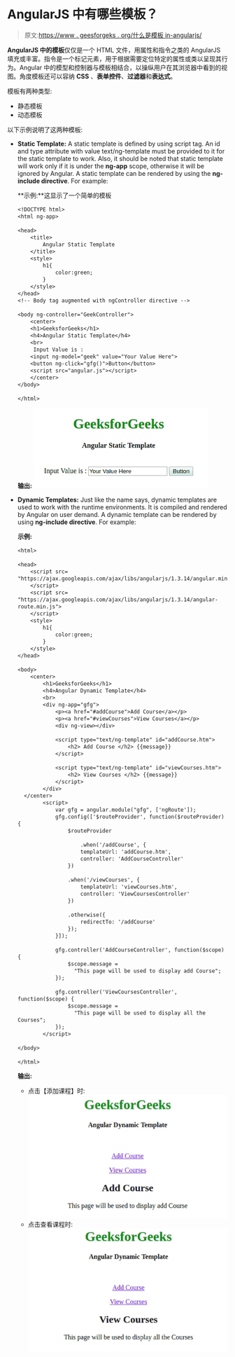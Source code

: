 # AngularJS 中有哪些模板？

> 原文:[https://www . geesforgeks . org/什么是模板 in-angularjs/](https://www.geeksforgeeks.org/what-are-templates-in-angularjs/)

**AngularJS 中的模板**仅仅是一个 HTML 文件，用属性和指令之类的 AngularJS 填充或丰富。指令是一个标记元素，用于根据需要定位特定的属性或类以呈现其行为。Angular 中的模型和控制器与模板相结合，以操纵用户在其浏览器中看到的视图。角度模板还可以容纳 **CSS** 、**表单控件**、**过滤器**和**表达式**。

模板有两种类型:

*   静态模板
*   动态模板

以下示例说明了这两种模板:

*   **Static Template:** A static template is defined by using script tag. An id and type attribute with value text/ng-template must be provided to it for the static template to work. Also, it should be noted that static template will work only if it is under the **ng-app** scope, otherwise it will be ignored by Angular.
    A static template can be rendered by using the **ng-include directive**. For example:

    **示例:**这显示了一个简单的模板

    ```
    <!DOCTYPE html>
    <html ng-app>

    <head>
        <title>
            Angular Static Template
        </title>
        <style>
            h1{
                color:green;
            }
        </style>
    </head>
    <!-- Body tag augmented with ngController directive -->

    <body ng-controller="GeekController">
        <center>
        <h1>GeeksforGeeks</h1>
        <h4>Angular Static Template</h4>
        <br> 
         Input Value is :
        <input ng-model="geek" value="Your Value Here">
        <button ng-click="gfg()">Button</button>
        <script src="angular.js"></script>
        </center>
    </body>

    </html>
    ```

    **输出:** ![](img/adc9198aee5d050d06281ca912e51532.png)

*   **Dynamic Templates:** Just like the name says, dynamic templates are used to work with the runtime environments. It is compiled and rendered by Angular on user demand. A dynamic template can be rendered by using **ng-include directive**. For example:

    **示例:**

    ```
    <html>

    <head>
        <script src=
    "https://ajax.googleapis.com/ajax/libs/angularjs/1.3.14/angular.min.js">
        </script>
        <script src=
    "https://ajax.googleapis.com/ajax/libs/angularjs/1.3.14/angular-route.min.js">
        </script>
        <style>
            h1{
                color:green;
            }
        </style>
    </head>

    <body>
        <center>
            <h1>GeeksforGeeks</h1>
            <h4>Angular Dynamic Template</h4>
            <br>
            <div ng-app="gfg">
                <p><a href="#addCourse">Add Course</a></p>
                <p><a href="#viewCourses">View Courses</a></p>
                <div ng-view></div>

                <script type="text/ng-template" id="addCourse.htm">
                    <h2> Add Course </h2> {{message}}
                </script>

                <script type="text/ng-template" id="viewCourses.htm">
                    <h2> View Courses </h2> {{message}}
                </script>
            </div>
      </center>
            <script>
                var gfg = angular.module("gfg", ['ngRoute']);
                gfg.config(['$routeProvider', function($routeProvider) {
                    $routeProvider

                        .when('/addCourse', {
                        templateUrl: 'addCourse.htm',
                        controller: 'AddCourseController'
                    })

                    .when('/viewCourses', {
                        templateUrl: 'viewCourses.htm',
                        controller: 'ViewCoursesController'
                    })

                    .otherwise({
                        redirectTo: '/addCourse'
                    });
                }]);

                gfg.controller('AddCourseController', function($scope) {
                    $scope.message = 
                      "This page will be used to display add Course";
                });

                gfg.controller('ViewCoursesController', function($scope) {
                    $scope.message = 
                      "This page will be used to display all the Courses";
                });
            </script>

    </body>

    </html>
    ```

    **输出:**

    *   点击【添加课程】时:
        ![](img/0bfcf460a02a8374fa577feb16f8a97f.png)
    *   点击查看课程时:
        ![](img/45ccfbc843152b07d385ddc55f20e6ee.png)